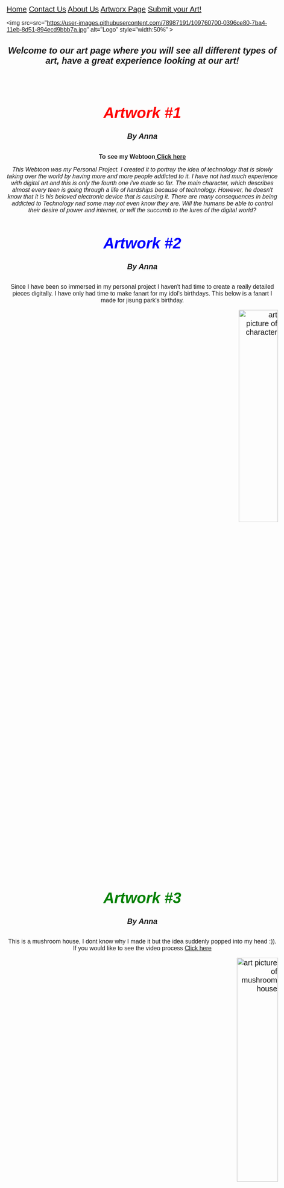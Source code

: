 <html>
<head>
<style>



body {
  background-color: pink;
}
p {
  font-size: 0.80em; 
}
</style>
</head>
<body>

<meta charset="UTF-8">
<meta name="viewport" content="width=device-width, initial-scale=1">
<style>

 
body {
  font-family: Arial, Helvetica, sans-serif;
  margin: 0;
 } 
.logo-image img{
width: 46px;
height: 46px;
border-radius: 50%;
overflow: hidden;
margin-top: -6px;
}

 




.navbar {
  overflow: hidden;
  background-color:black ;
}


.navbar a {
  float: left;
  display: block;
  color: red;
  text-align: center;
  padding: 10px 42.8px;
  text-decoration:  none;
  background-color:black
}


.navbar a.right {
  float: left;
}


.navbar a:hover {
  background-color: yellow;
  color: none;

}


.row {  
  display: -ms-flexbox; 
  display: flex;
  -ms-flex-wrap: wrap; 
  flex-wrap: wrap;
}

.side {
  -ms-flex: 30%; 
  flex: 30%;
  background-color: none;
  padding: 20px;
}



.main {   
  -ms-flex: 70%; 
  flex: 70%;
  background-color: none;
  padding: 20px;


</style>
<body>


<div class="navbar">
  <a href="https://sajjad172.github.io/homepage.networx/">Home</a>
  <a href="https://sajjad172.github.io/contact-us-page/">Contact Us</a>
  <a href="https://sajjad172.github.io/about.us.page/">About Us</a>
  <a href="https://sajjad172.github.io/artworx.page/">Artworx Page</a>
   <a href="https://sajjad172.github.io/sumbit.art/" class="right" class="center">Submit your Art!</a>
  
  </div>
<meta name="viewport" content="width=device-width, initial-scale=1">

<img src=src="https://user-images.githubusercontent.com/78987191/109760700-0396ce80-7ba4-11eb-8d51-894ecd9bbb7a.jpg" alt="Logo" style="width:50%" >
<div style="text-align:center">
<em><strong><h3> Welcome to our art page where you will see all different types of art, have a great experience looking at our art! </h3></strong></em>
<br>
<div style="text-align:center">
<em><strong><h1 style="color:red ;">Artwork #1</h1></strong></em>
</div>
<h5>By Anna</h5>
<p><strong>To see my Webtoon<a href="https://www.webtoons.com/en/challenge/that-world/list?title_no=588216">    Click here</a></strong></p>

<p><em>This Webtoon was my Personal Project. I created it to portray the idea of technology that is slowly taking over the world by having more and more people addicted to it. I have not had much experience with digital art and this is only the fourth one i've made so far. The main character, which describes almost every teen is going through a life of hardships because of technology. However, he doesn't know that it is his beloved electronic device that is causing it. There are many consequences in being addicted to Technology nad some may not even know they are. Will the humans be able to control their desire of power and internet, or will the succumb to the lures of the digital world?</em></p>
<div style="text-align:center">

<em><strong> <h1 style="color:blue ;">  Artwork #2</h1></strong></em>
</div><h5>By Anna</h5>

<p> Since I have been so immersed in my personal project I haven't had time to create a really detailed pieces digitally. I have only had time to make fanart for my idol's birthdays. This below is a fanart I made for jisung park's birthday. </p>
<div style="text-align:right">
<img src="https://raw.githubusercontent.com/sajjad172/aboutuspictures/main/F2A4C90F-1F1F-4B9E-A4DA-F66909966E9F.png" alt="art picture of character" style="width:38%" >
</div>
<div style="text-align:center">
<em><strong><h1 style="color:green;">Artwork #3</h1></strong></em>
</div>
<h5>By Anna</h5>
<p>This is a mushroom house, I dont know why I made it but the idea suddenly popped into my head :)). If you would like to see the video process <a href="https://www.youtube.com/watch?v=xdYoSF43jzQ">    Click here</a>  </p> 
<div style="text-align:right">
<img src="https://raw.githubusercontent.com/sajjad172/aboutuspictures/main/0DFD4DE3-1726-4A7E-AD19-73ED453173F3-2.png" alt="art picture of mushroom house" style="width:39%">
</div>
<br>
<div style="text-align:center">
<em><strong><h1 style="color:#046582;">Artwork #4</h1></strong></em>
</div>
<h5>By Anna</h5>
<p><em>I just thought of a dude with bunny ears because my favorite animal is a bunny and I for some reason only know how to draw boys.</em></p> 
<div style="text-align:right">
<img src="https://raw.githubusercontent.com/sajjad172/aboutuspictures/main/DC3E380F-E6E9-4CEE-A92B-4582551DB334.JPG" alt="art picture " style="width:39%">
</div>
<br>
<div style="text-align:center">
<em><strong><h1 style="color:#7868e6;">Artwork #5</h1></strong></em>
</div>
<h5>By Anna</h5>
<p><em>Fan Art </em></p> 
<div style="text-align:right">
<img src="https://raw.githubusercontent.com/sajjad172/aboutuspictures/main/46948F0D-B998-4062-8E2F-0DBB56AA9EE0.JPG" alt="art picture " style="width:39%">
</div>
<br>
<div style="text-align:center">
<em><strong><h1 style="color:#ff005c;">Artwork #6</h1></strong></em>
</div>
<h5>By Anna</h5>
<p> Sketch of an eye  </p> 
<div style="text-align:right">
<img src="https://raw.githubusercontent.com/sajjad172/aboutuspictures/main/33FC1765-844F-4F74-B011-EA24C8ACBBFB.JPG" alt="art picture " style="width:39%">
</div>
<div style="text-align:center">
<em><strong><h1 style="color:yellow;">Artwork #7</h1></strong></em></div>
<h5>By Farah </h5>
<p>I thought I was Picasso and was gonna draw the travis scott cereal really good even though it took me over 27 hours but i gave up halfway because i cant draw travis and i wasn’t planning on putting it on our website but mr sajjad trynna embarrass me so here it is 😡 </p> 
<div style="text-align:right">
<img src="https://raw.githubusercontent.com/sajjad172/aboutuspictures/main/cereal.jpg" alt="cereal art" style="width:42%">
</div>
<div style="text-align:center">
<em><strong><h1 style="color:purple;">Artwork #8</h1></strong></em>
</div>
<h5>By Farah </h5>
<p>This a keychain i made in art class and it’s basically just a keychain i have on my wall and it’s from dubai and it took me like 30 mins.</p>
<div style="text-align:right">
<img src="https://raw.githubusercontent.com/sajjad172/aboutuspictures/main/keychain.jpg" alt="art of a keychain" style="width:50%">
</div>
<br>
<div style="text-align:center">
<em><strong><h1 style="color:brown;">Artwork #9</h1></strong></em>
</div>
<h5>By Farah</h5>
<p>go learn arabic to understand🙄🙄🙄</p>
<div style="text-align:right">
<img src="https://raw.githubusercontent.com/sajjad172/aboutuspictures/main/B3C79B09-4CB1-4FE3-882D-8C18BEB0C28D.JPG" alt="meme" style="width:50%">
</div>
<div style="text-align:center">
<em><strong><h1 style="color:Aquamarine    ;">Artwork #10</h1></strong></em>
</div>
<h5>By Sajjad</h5>

<p>I made this art for my digital art class it took me about 1 hour to sketch and color in and it is a football player. What I like most about this art is how the player looks and is a quarterback. </p>
<div style="text-align:right">
<img src="https://raw.githubusercontent.com/sajjad172/aboutuspictures/main/unnamed%20(4).jpg" alt="art of a football player" style="width:35%">
</div>
<div style="text-align:center">
<br>
<em><strong><h1 style="color:Aqua;">Artwork #11</h1></strong></em></div>
<h5>By Sajjad</h5>
<p> I also made this for my digital art class. It was a project for halloween. It took me about 1 hour and was easier than I expected. It is supposed to be a monster. What I liked most about is it the colors and how it looks.</p>
<div style="text-align:right">
<img src="https://raw.githubusercontent.com/sajjad172/aboutuspictures/main/33.jpg" alt="art of a halloween character" style="width:30%">
</div>
<br>
<div style="text-align:center">
<br>
<em><strong><h1 style="color:#841B2D;">Artwork #12</h1></strong></em>
</div>
<h5>By Sajjad</h5>
<p> This art was also for my digital art class. It was a project for halloween. It took me about less than 1 hour and was easier than I expected. It is supposed to be something related to halloween. What I liked most about is it the colors and how it looks.</p>
<div style="text-align:right">
<img src="https://raw.githubusercontent.com/sajjad172/aboutuspictures/main/holloween.jpg" alt=" halloween art" style="width:42%">
</div>
<br>
<div style="text-align:center">
<br>
<em><strong><h1 style="color:#c19277;">Artwork #13</h1></strong></em>
</div>
<h5>By Kenara</h5>
<p>I made this drawing of my friend who passed away. It took me 2-3 days to finish it.</p>
<div style="text-align:right">
<img src="https://raw.githubusercontent.com/sajjad172/aboutuspictures/main/JU's%20WIND.jpeg" alt="art" style="width:42%">
</div>
<br>
<br>
<div style="text-align:center">
<br>
<em><strong><h1 style="color:#6930c3;">Artwork #14</h1></strong></em>
</div>
<h5>By Kenara</h5>
<p>I do logos for money and this is a design I made for my cousins clothing brand.
</p>
<div style="text-align:right">
<img src="https://raw.githubusercontent.com/sajjad172/aboutuspictures/main/a16%201223%205554%202213.jpeg" alt="art" style="width:42%">
</div>
<br>
<div style="text-align:center">
<br>
<br>
<div style="text-align:center">
<br>
<em><strong><h1 style="color:#16c79a;">Artwork #15</h1></strong></em>
</div>
<h5>By Kenara</h5>
<p>This is a fun “draw in your style” art challenge I saw online and this was my take on the challenge</p>
<div style="text-align:right">
<img src="https://raw.githubusercontent.com/sajjad172/aboutuspictures/main/de0199i.n.jpeg" alt="art" style="width:42%">
</div>
<br>
<div style="text-align:center">
<br>
<br>
<div style="text-align:center">
<br>
<em><strong><h1 style="color:#f8dc81;">Artwork #16</h1></strong></em>
</div>
<h5>By Kenara</h5>
<p>This is a logo I did recently for one of my number one customers. It took me 6-7 hours to do.</p>
<div style="text-align:right">
<img src="https://raw.githubusercontent.com/sajjad172/aboutuspictures/main/IMG_2910.png" alt="art" style="width:42%">
</div>
<br>
<div style="text-align:center">
<br>
<br>
<div style="text-align:center">
<br>
<em><strong><h1 style="color:#c0e218;">Artwork #17</h1></strong></em>
</div>
<h5>By Kenara</h5>
<p>This is a logo i designed for someone who was starting an upcoming brand. This took 3-4 hours to do.</p>
<div style="text-align:right">
<img src="https://raw.githubusercontent.com/sajjad172/aboutuspictures/main/IMG_2536.jpeg" alt="art" style="width:42%">
</div>
<p><strong><em>Thank you for viewing our Art page if you would like to go home </em> <a  href="https://sajjad172.github.io/homepage.networx/">Click here</a></strong></p>
<meta name="viewport" content="width=device-width, initial-scale=1">
<style>
body {
  font-family: Arial, Helvetica, sans-serif;
  font-size: 20px;
}

#myBtn {
  display: none;
  position: fixed;
  bottom: 20px;
  right: 30px;
  z-index: 99;
  font-size: 18px;
  border: none;
  outline: none;
  background-color: red;
  color: white;
  cursor: pointer;
  padding: 15px;
  border-radius: 4px;
}

#myBtn:hover {
  background-color: #555;
}
</style>
<body>

<button onclick="topFunction()" id="myBtn" title="Go to top">Top</button>



<script>

var mybutton = document.getElementById("myBtn");


window.onscroll = function() {scrollFunction()};

function scrollFunction() {
  if (document.body.scrollTop > 20 || document.documentElement.scrollTop > 20) {
    mybutton.style.display = "block";
  } else {
    mybutton.style.display = "none";
  }
}

function topFunction() {
  document.body.scrollTop = 0;
  document.documentElement.scrollTop = 0;
}
</script>
